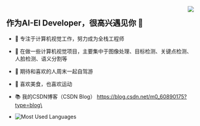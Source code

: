 <img align="right" src="https://github-readme-stats.vercel.app/api?username=xiaoaleiBLUE&theme=dracula&show_icons=true&icon_color=CE1D2D&text_color=718096&bg_color=ffffff&hide_title=true">
</a>


## 作为AI-EI Developer，很高兴遇见你 👋

- 🧡 专注于计算机视觉工作，努力成为全栈工程师
- 🔨 在做一些计算机视觉项目，主要集中于图像处理、目标检测、关键点检测、人脸检测、语义分割等
- 🍬 期待和喜欢的人周末一起自驾游
- 🥩 喜欢美食，也喜欢运动
- 📚 我的CSDN博客（CSDN Blog） https://blog.csdn.net/m0_60890175?type=blog\

- ![Most Used Languages](https://github-readme-stats.vercel.app/api/top-langs/?username=xiaoaleiBLUE-lab&theme=dark&layout=compact)


